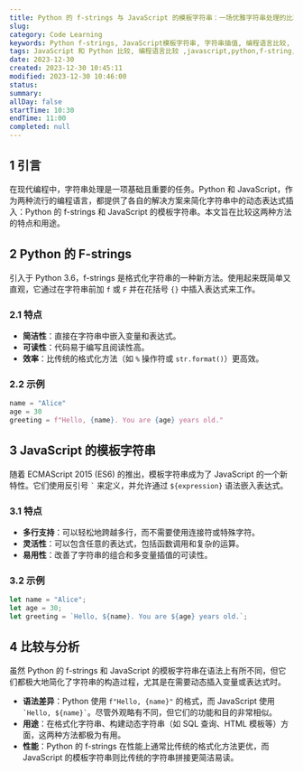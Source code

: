 ```yaml
---
title: Python 的 f-strings 与 JavaScript 的模板字符串：一场优雅字符串处理的比较
slug: 
category: Code Learning
keywords: Python f-strings, JavaScript模板字符串, 字符串插值, 编程语言比较, 字符串格式化技巧, Python vs JavaScript, 编程教程, 技术博客, 动态字符串处理, 代码优化
tags: JavaScript 和 Python 比较, 编程语言比较 ,javascript,python,f-string,模板字符串
date: 2023-12-30
created: 2023-12-30 10:45:11
modified: 2023-12-30 10:46:00
status: 
summary: 
allDay: false
startTime: 10:30
endTime: 11:00
completed: null
---
```


## 1 引言

在现代编程中，字符串处理是一项基础且重要的任务。Python 和 JavaScript，作为两种流行的编程语言，都提供了各自的解决方案来简化字符串中的动态表达式插入：Python 的 f-strings 和 JavaScript 的模板字符串。本文旨在比较这两种方法的特点和用途。

## 2 Python 的 F-strings

引入于 Python 3.6，f-strings 是格式化字符串的一种新方法。使用起来既简单又直观，它通过在字符串前加 `f` 或 `F` 并在花括号 `{}` 中插入表达式来工作。

### 2.1 特点

- **简洁性**：直接在字符串中嵌入变量和表达式。
- **可读性**：代码易于编写且阅读性高。
- **效率**：比传统的格式化方法（如 `%` 操作符或 `str.format()`）更高效。

### 2.2 示例

```python
name = "Alice"
age = 30
greeting = f"Hello, {name}. You are {age} years old."
```

## 3 JavaScript 的模板字符串

随着 ECMAScript 2015 (ES6) 的推出，模板字符串成为了 JavaScript 的一个新特性。它们使用反引号 `` ` `` 来定义，并允许通过 `${expression}` 语法嵌入表达式。

### 3.1 特点

- **多行支持**：可以轻松地跨越多行，而不需要使用连接符或特殊字符。
- **灵活性**：可以包含任意的表达式，包括函数调用和复杂的运算。
- **易用性**：改善了字符串的组合和多变量插值的可读性。

### 3.2 示例

```javascript
let name = "Alice";
let age = 30;
let greeting = `Hello, ${name}. You are ${age} years old.`;
```

## 4 比较与分析

虽然 Python 的 f-strings 和 JavaScript 的模板字符串在语法上有所不同，但它们都极大地简化了字符串的构造过程，尤其是在需要动态插入变量或表达式时。

- **语法差异**：Python 使用 `f"Hello, {name}"` 的格式，而 JavaScript 使用 `` `Hello, ${name}` ``。尽管外观略有不同，但它们的功能和目的非常相似。
- **用途**：在格式化字符串、构建动态字符串（如 SQL 查询、HTML 模板等）方面，这两种方法都极为有用。
- **性能**：Python 的 f-strings 在性能上通常比传统的格式化方法更优，而 JavaScript 的模板字符串则比传统的字符串拼接更简洁易读。

